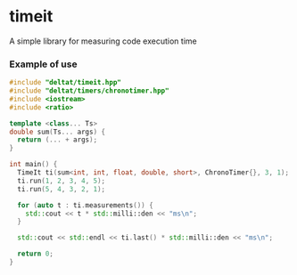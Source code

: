 # timeit

A simple library for measuring code execution time

### Example of use

```C++
#include "deltat/timeit.hpp"
#include "deltat/timers/chronotimer.hpp"
#include <iostream>
#include <ratio>

template <class... Ts>
double sum(Ts... args) {
  return (... + args);
}

int main() {
  TimeIt ti(sum<int, int, float, double, short>, ChronoTimer{}, 3, 1);
  ti.run(1, 2, 3, 4, 5);
  ti.run(5, 4, 3, 2, 1);

  for (auto t : ti.measurements()) {
    std::cout << t * std::milli::den << "ms\n";
  }

  std::cout << std::endl << ti.last() * std::milli::den << "ms\n";

  return 0;
}
```
